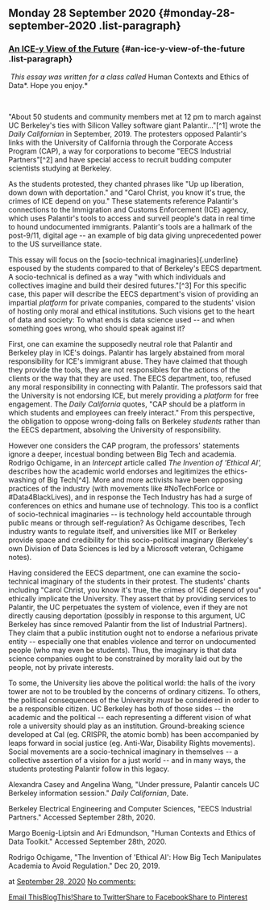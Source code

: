 ## Monday 28 September 2020 {#monday-28-september-2020 .list-paragraph}

### [An ICE-y View of the Future](https://www.rohanprasad.org/2020/09/an-ice-y-view-of-future.html)  {#an-ice-y-view-of-the-future .list-paragraph}

 *This essay was written for a class called* Human Contexts and Ethics
of Data*. Hope you enjoy.*

 

"About 50 students and community members met at 12 pm to march against
UC Berkeley's ties with Silicon Valley software giant Palantir\..."[^1]
wrote the *Daily Californian* in September, 2019. The protesters opposed
Palantir's links with the University of California through the Corporate
Access Program (CAP), a way for corporations to become "EECS Industrial
Partners"[^2] and have special access to recruit budding computer
scientists studying at Berkeley.

As the students protested, they chanted phrases like "Up up liberation,
down down with deportation." and "Carol Christ, you know it's true, the
crimes of ICE depend on you." These statements reference Palantir's
connections to the Immigration and Customs Enforcement (ICE) agency,
which uses Palantir's tools to access and surveil people's data in real
time to hound undocumented immigrants. Palantir's tools are a hallmark
of the post-9/11, digital age -- an example of big data giving
unprecedented power to the US surveillance state.

This essay will focus on the [socio-technical imaginaries]{.underline}
espoused by the students compared to that of Berkeley's EECS department.
A socio-technical is defined as a way "with which individuals and
collectives imagine and build their desired futures."[^3] For this
specific case, this paper will describe the EECS department's vision of
providing an impartial *platform* for private companies, compared to the
students' vision of hosting only moral and ethical institutions. Such
visions get to the heart of data and society: To what ends is data
science used -- and when something goes wrong, who should speak against
it?

First, one can examine the supposedly neutral role that Palantir and
Berkeley play in ICE's doings. Palantir has largely abstained from moral
responsibility for ICE's immigrant abuse. They have claimed that though
they provide the tools, they are not responsibles for the actions of the
clients or the way that they are used. The EECS department, too, refused
any moral responsibility in connecting with Palantir. The professors
said that the University is not endorsing ICE, but merely providing a
*platform* for free engagement. The *Daily California* quotes, "CAP
should be a platform in which students and employees can freely
interact." From this perspective, the obligation to oppose wrong-doing
falls on Berkeley *students* rather than the EECS department, absolving
the University of responsibility.

However one considers the CAP program, the professors' statements ignore
a deeper, incestual bonding between Big Tech and academia. Rodrigo
Ochigame, in an *Intercept* article called *The Invention of 'Ethical
AI',* describes how the academic world endorses and legitimizes the
ethics-washing of Big Tech[^4]. More and more activists have been
opposing practices of the industry (with movements like #NoTechForIce or
#Data4BlackLives), and in response the Tech Industry has had a surge of
conferences on ethics and humane use of technology. This too is a
conflict of socio-technical imaginaries -- is technology held
accountable through public means or through self-regulation? As Ochigame
describes, Tech industry wants to regulate itself, and universities like
MIT or Berkeley provide space and credibility for this socio-political
imaginary (Berkeley's own Division of Data Sciences is led by a
Microsoft veteran, Ochigame notes).

Having considered the EECS department, one can examine the
socio-technical imaginary of the students in their protest. The
students' chants including "Carol Christ, you know it's true, the crimes
of ICE depend of you" ethically implicate the University. They assert
that by providing services to Palantir, the UC perpetuates the system of
violence, even if they are not directly causing deportation (possibly in
response to this argument, UC Berkeley has since removed Palantir from
the list of Industrial Partners). They claim that a public institution
ought not to endorse a nefarious private entity -- especially one that
enables violence and terror on undocumented people (who may even be
students). Thus, the imaginary is that data science companies ought to
be constrained by morality laid out by the people, not by private
interests.

To some, the University lies above the political world: the halls of the
ivory tower are not to be troubled by the concerns of ordinary citizens.
To others, the political consequences of the University *must* be
considered in order to be a responsible citizen. UC Berkeley has both of
those sides -- the academic and the political -- each representing a
different vision of what role a university should play as an
institution. Ground-breaking science developed at Cal (eg. CRISPR, the
atomic bomb) has been accompanied by leaps forward in social justice
(eg. Anti-War, Disability Rights movements). Social movements are a
socio-technical imaginary in themselves -- a collective assertion of a
vision for a just world -- and in many ways, the students protesting
Palantir follow in this legacy.

Alexandra Casey and Angelina Wang, "Under pressure, Palantir cancels UC
Berkeley information session." *Daily Californian*, Date.

Berkeley Electrical Engineering and Computer Sciences, "EECS Industrial
Partners." Accessed September 28th, 2020.

Margo Boenig-Liptsin and Ari Edmundson, "Human Contexts and Ethics of
Data Toolkit." Accessed September 28th, 2020.

Rodrigo Ochigame, "The Invention of 'Ethical AI': How Big Tech
Manipulates Academia to Avoid Regulation." Dec 20, 2019.

at [September 28,
2020](https://www.rohanprasad.org/2020/09/an-ice-y-view-of-future.html)
[No
comments:](https://www.rohanprasad.org/2020/09/an-ice-y-view-of-future.html#comment-form)

[Email
This](https://www.blogger.com/share-post.g?blogID=597296393545314941&postID=197297495809573863&target=email)[BlogThis!](https://www.blogger.com/share-post.g?blogID=597296393545314941&postID=197297495809573863&target=blog)[Share
to
Twitter](https://www.blogger.com/share-post.g?blogID=597296393545314941&postID=197297495809573863&target=twitter)[Share
to
Facebook](https://www.blogger.com/share-post.g?blogID=597296393545314941&postID=197297495809573863&target=facebook)[Share
to
Pinterest](https://www.blogger.com/share-post.g?blogID=597296393545314941&postID=197297495809573863&target=pinterest)

